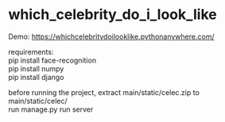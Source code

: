 

# which_celebrity_do_i_look_like

Demo: https://whichcelebritydoilooklike.pythonanywhere.com/

requirements:<br>
pip install face-recognition <br>
pip install numpy<br>
pip install django<br>

before running the project, extract main/static/celec.zip to main/static/celec/<br>
run manage.py run server 
